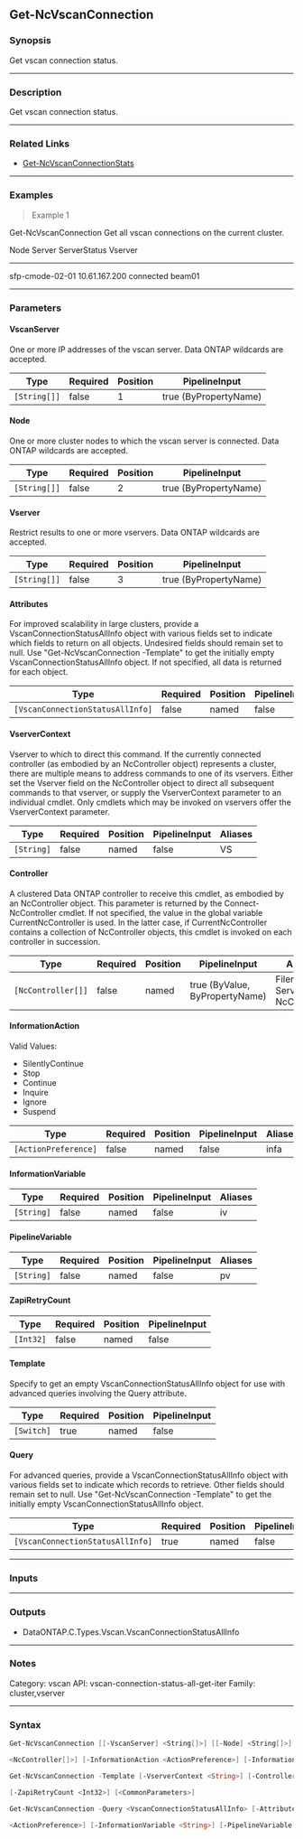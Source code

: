 Get-NcVscanConnection
---------------------

### Synopsis
Get vscan connection status.

---

### Description

Get vscan connection status.

---

### Related Links
* [Get-NcVscanConnectionStats](Get-NcVscanConnectionStats)

---

### Examples
> Example 1

Get-NcVscanConnection
Get all vscan connections on the current cluster.

Node                       Server           ServerStatus     Vserver
----                       ------           ------------     -------
sfp-cmode-02-01            10.61.167.200    connected        beam01

---

### Parameters
#### **VscanServer**
One or more IP addresses of the vscan server.  Data ONTAP wildcards are accepted.

|Type        |Required|Position|PipelineInput        |
|------------|--------|--------|---------------------|
|`[String[]]`|false   |1       |true (ByPropertyName)|

#### **Node**
One or more cluster nodes to which the vscan server is connected.  Data ONTAP wildcards are accepted.

|Type        |Required|Position|PipelineInput        |
|------------|--------|--------|---------------------|
|`[String[]]`|false   |2       |true (ByPropertyName)|

#### **Vserver**
Restrict results to one or more vservers.  Data ONTAP wildcards are accepted.

|Type        |Required|Position|PipelineInput        |
|------------|--------|--------|---------------------|
|`[String[]]`|false   |3       |true (ByPropertyName)|

#### **Attributes**
For improved scalability in large clusters, provide a VscanConnectionStatusAllInfo object with various fields set to indicate which fields to return on all objects.  Undesired fields should remain set to null.  Use "Get-NcVscanConnection -Template" to get the initially empty VscanConnectionStatusAllInfo object.  If not specified, all data is returned for each object.

|Type                            |Required|Position|PipelineInput|
|--------------------------------|--------|--------|-------------|
|`[VscanConnectionStatusAllInfo]`|false   |named   |false        |

#### **VserverContext**
Vserver to which to direct this command.  If the currently connected controller (as embodied by an NcController object) represents a cluster, there are multiple means to address commands to one of its vservers.  Either set the Vserver field on the NcController object to direct all subsequent commands to that vserver, or supply the VserverContext parameter to an individual cmdlet.  Only cmdlets which may be invoked on vservers offer the VserverContext parameter.

|Type      |Required|Position|PipelineInput|Aliases|
|----------|--------|--------|-------------|-------|
|`[String]`|false   |named   |false        |VS     |

#### **Controller**
A clustered Data ONTAP controller to receive this cmdlet, as embodied by an NcController object.  This parameter is returned by the Connect-NcController cmdlet.  If not specified, the value in the global variable CurrentNcController is used.  In the latter case, if CurrentNcController contains a collection of NcController objects, this cmdlet is invoked on each controller in succession.

|Type              |Required|Position|PipelineInput                 |Aliases                          |
|------------------|--------|--------|------------------------------|---------------------------------|
|`[NcController[]]`|false   |named   |true (ByValue, ByPropertyName)|Filer<br/>Server<br/>NcController|

#### **InformationAction**

Valid Values:

* SilentlyContinue
* Stop
* Continue
* Inquire
* Ignore
* Suspend

|Type                |Required|Position|PipelineInput|Aliases|
|--------------------|--------|--------|-------------|-------|
|`[ActionPreference]`|false   |named   |false        |infa   |

#### **InformationVariable**

|Type      |Required|Position|PipelineInput|Aliases|
|----------|--------|--------|-------------|-------|
|`[String]`|false   |named   |false        |iv     |

#### **PipelineVariable**

|Type      |Required|Position|PipelineInput|Aliases|
|----------|--------|--------|-------------|-------|
|`[String]`|false   |named   |false        |pv     |

#### **ZapiRetryCount**

|Type     |Required|Position|PipelineInput|
|---------|--------|--------|-------------|
|`[Int32]`|false   |named   |false        |

#### **Template**
Specify to get an empty VscanConnectionStatusAllInfo object for use with advanced queries involving the Query attribute.

|Type      |Required|Position|PipelineInput|
|----------|--------|--------|-------------|
|`[Switch]`|true    |named   |false        |

#### **Query**
For advanced queries, provide a VscanConnectionStatusAllInfo object with various fields set to indicate which records to retrieve.  Other fields should remain set to null.  Use "Get-NcVscanConnection -Template" to get the initially empty VscanConnectionStatusAllInfo object.

|Type                            |Required|Position|PipelineInput|
|--------------------------------|--------|--------|-------------|
|`[VscanConnectionStatusAllInfo]`|true    |named   |false        |

---

### Inputs

---

### Outputs
* DataONTAP.C.Types.Vscan.VscanConnectionStatusAllInfo

---

### Notes
Category: vscan
API: vscan-connection-status-all-get-iter
Family: cluster,vserver

---

### Syntax
```PowerShell
Get-NcVscanConnection [[-VscanServer] <String[]>] [[-Node] <String[]>] [[-Vserver] <String[]>] [-Attributes <VscanConnectionStatusAllInfo>] [-VserverContext <String>] [-Controller 
```
```PowerShell
<NcController[]>] [-InformationAction <ActionPreference>] [-InformationVariable <String>] [-PipelineVariable <String>] [-ZapiRetryCount <Int32>] [<CommonParameters>]
```
```PowerShell
Get-NcVscanConnection -Template [-VserverContext <String>] [-Controller <NcController[]>] [-InformationAction <ActionPreference>] [-InformationVariable <String>] [-PipelineVariable <String>] 
```
```PowerShell
[-ZapiRetryCount <Int32>] [<CommonParameters>]
```
```PowerShell
Get-NcVscanConnection -Query <VscanConnectionStatusAllInfo> [-Attributes <VscanConnectionStatusAllInfo>] [-VserverContext <String>] [-Controller <NcController[]>] [-InformationAction 
```
```PowerShell
<ActionPreference>] [-InformationVariable <String>] [-PipelineVariable <String>] [-ZapiRetryCount <Int32>] [<CommonParameters>]
```
